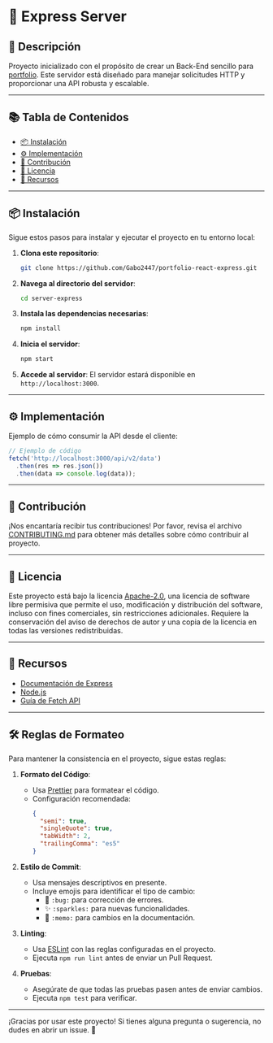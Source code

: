 # 🚀 Express Server

## 📖 Descripción

Proyecto inicializado con el propósito de crear un Back-End sencillo para [portfolio](https://github.com/Gabo2447/portfolio). Este servidor está diseñado para manejar solicitudes HTTP y proporcionar una API robusta y escalable.

---

## 📚 Tabla de Contenidos

- [📦 Instalación](#-instalación)
- [⚙️ Implementación](#️-implementación)
- [🤝 Contribución](#-contribución)
- [📜 Licencia](#-licencia)
- [🔗 Recursos](#-recursos)

---

## 📦 Instalación

Sigue estos pasos para instalar y ejecutar el proyecto en tu entorno local:

1. **Clona este repositorio**:
   ```bash
   git clone https://github.com/Gabo2447/portfolio-react-express.git
   ```
2. **Navega al directorio del servidor**:
   ```bash
   cd server-express
   ```
3. **Instala las dependencias necesarias**:
   ```bash
   npm install
   ```
4. **Inicia el servidor**:
   ```bash
   npm start
   ```
5. **Accede al servidor**: El servidor estará disponible en `http://localhost:3000`.

---

## ⚙️ Implementación

Ejemplo de cómo consumir la API desde el cliente:

```javascript
// Ejemplo de código
fetch('http://localhost:3000/api/v2/data')
  .then(res => res.json())
  .then(data => console.log(data));
```

---

## 🤝 Contribución

¡Nos encantaría recibir tus contribuciones! Por favor, revisa el archivo [CONTRIBUTING.md](CONTRIBUTING.md) para obtener más detalles sobre cómo contribuir al proyecto.

---

## 📜 Licencia

Este proyecto está bajo la licencia [Apache-2.0](LICENSE), una licencia de software libre permisiva que permite el uso, modificación y distribución del software, incluso con fines comerciales, sin restricciones adicionales. Requiere la conservación del aviso de derechos de autor y una copia de la licencia en todas las versiones redistribuidas.

---

## 🔗 Recursos

- [Documentación de Express](https://expressjs.com/)
- [Node.js](https://nodejs.org/)
- [Guía de Fetch API](https://developer.mozilla.org/en-US/docs/Web/API/Fetch_API)

---

## 🛠️ Reglas de Formateo

Para mantener la consistencia en el proyecto, sigue estas reglas:

1. **Formato del Código**:
   - Usa [Prettier](https://prettier.io/) para formatear el código.
   - Configuración recomendada:
     ```json
     {
       "semi": true,
       "singleQuote": true,
       "tabWidth": 2,
       "trailingComma": "es5"
     }
     ```

2. **Estilo de Commit**:
   - Usa mensajes descriptivos en presente.
   - Incluye emojis para identificar el tipo de cambio:
     - 🐛 `:bug:` para corrección de errores.
     - ✨ `:sparkles:` para nuevas funcionalidades.
     - 📝 `:memo:` para cambios en la documentación.

3. **Linting**:
   - Usa [ESLint](https://eslint.org/) con las reglas configuradas en el proyecto.
   - Ejecuta `npm run lint` antes de enviar un Pull Request.

4. **Pruebas**:
   - Asegúrate de que todas las pruebas pasen antes de enviar cambios.
   - Ejecuta `npm test` para verificar.

---

¡Gracias por usar este proyecto! Si tienes alguna pregunta o sugerencia, no dudes en abrir un issue. 💖